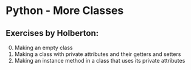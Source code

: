 # Python - More Classes
## Exercises by Holberton:
0. Making an empty class
1. Making a class with private attributes and their getters and setters
2. Making an instance method in a class that uses its private attributes
